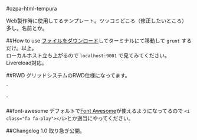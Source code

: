 #ozpa-html-tempura

Web製作時に使用してるテンプレート。ツッコミどころ（修正したいところ）多し。名前とか。

##How to use
[ファイルをダウンロード](https://github.com/OZPA/ozpa-html-tempura/archive/master.zip)してターミナルにて移動して
`grunt`
するだけ。以上。  
ローカルホスト立ち上がるので
`localhost:9001`
で見てみてください。Livereload対応。

##RWD
グリッドシステムのRWD仕様になってます。

`<div class="cont">
  <div class="row">
    <div class="span_2"></div>
    <div class="span_4"></div>
    <div class="span_6"></div>
  </div>
</div>`

##font-awesome
デフォルトで[Font Awesome](http://fortawesome.github.io/Font-Awesome/cheatsheet/)が使えるようになってるので
`<i class="fa fa-play"></i>`とか適当にやってください。


##Changelog
1.0 取り急ぎ公開。
